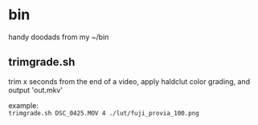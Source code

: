# bin
handy doodads from my ~/bin

## trimgrade.sh
trim x seconds from the end of a video, apply haldclut color grading, and output 'out.mkv'

example:\
`trimgrade.sh DSC_0425.MOV 4 ./lut/fuji_provia_100.png`
